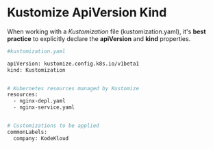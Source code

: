 # Kustomize ApiVersion Kind
When working with a *Kustomization* file (kustomization.yaml), it's **best practice** to explicitly declare the **apiVersion** and **kind** properties.


```bash
#kustomization.yaml

apiVersion: kustomize.config.k8s.io/v1beta1
kind: Kustomization


# Kubernetes resources managed by Kustomize
resources:
  - nginx-depl.yaml
  - nginx-service.yaml


# Customizations to be applied
commonLabels:
  company: KodeKloud

```